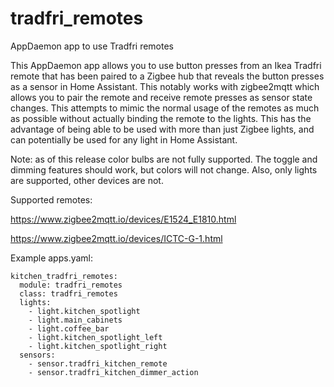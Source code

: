 # tradfri_remotes
AppDaemon app to use Tradfri remotes

This AppDaemon app allows you to use button presses from an Ikea Tradfri remote that has been paired to a Zigbee hub that reveals the button presses as a sensor in Home Assistant. This notably works with zigbee2mqtt which allows you to pair the remote and receive remote presses as sensor state changes. This attempts to mimic the normal usage of the remotes as much as possible without actually binding the remote to the lights. This has the advantage of being able to be used with more than just Zigbee lights, and can potentially be used for any light in Home Assistant.

Note: as of this release color bulbs are not fully supported. The toggle and dimming features should work, but colors will not change. Also, only lights are supported, other devices are not.

Supported remotes:

https://www.zigbee2mqtt.io/devices/E1524_E1810.html

https://www.zigbee2mqtt.io/devices/ICTC-G-1.html

Example apps.yaml:

```
kitchen_tradfri_remotes:
  module: tradfri_remotes
  class: tradfri_remotes
  lights:
    - light.kitchen_spotlight
    - light.main_cabinets
    - light.coffee_bar
    - light.kitchen_spotlight_left
    - light.kitchen_spotlight_right
  sensors:
    - sensor.tradfri_kitchen_remote
    - sensor.tradfri_kitchen_dimmer_action
```
